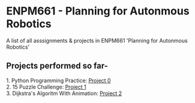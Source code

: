 # ENPM661 - Planning for Autonmous Robotics
A list of all asssignments &amp; projects in ENPM661 'Planning for Autonmous Robotics'

  <h2>Projects performed so far- </h2>
    1. Python Programming Practice: <a href="https://github.com/SamPusegaonkar/ENPM661/tree/main/Project0">Project 0</a></br>
    2. 15 Puzzle Challenge: <a href="https://github.com/SamPusegaonkar/ENPM661/tree/main/Project1">Project 1</a> </br>
    3. Dijkstra's Algoritm With Animation: <a href="https://github.com/SamPusegaonkar/ENPM661/tree/main/Project2">Project 2</a> </br>
